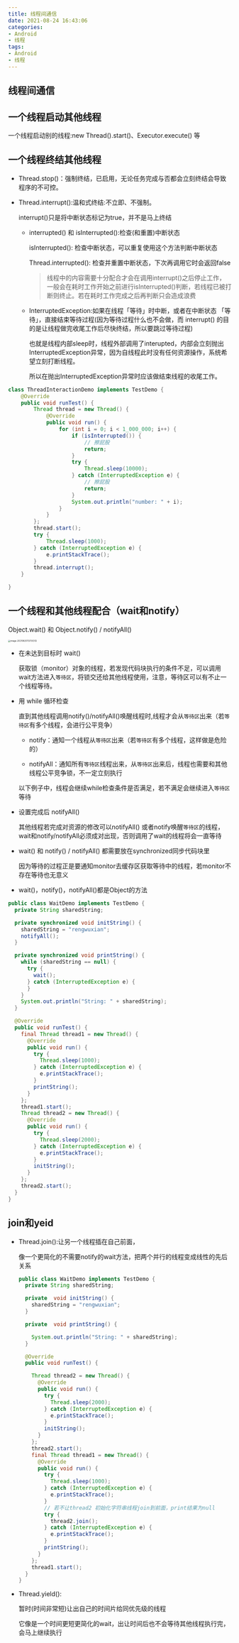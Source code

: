 ```yaml
---
title: 线程间通信
date: 2021-08-24 16:43:06
categories:
- Android
- 线程
tags:
- Android
- 线程
---
```


## 线程间通信

## 一个线程启动其他线程

一个线程启动别的线程:new Thread().start()、Executor.execute() 等

## 一个线程终结其他线程

- Thread.stop()：强制终结，已启用，无论任务完成与否都会立刻终结会导致程序的不可控。

- Thread.interrupt():温和式终结:不立即、不强制。

   interrupt()只是将中断状态标记为true，并不是马上终结

  - interrupted() 和 isInterrupted():检查(和重置)中断状态

    isInterrupted(): 检查中断状态，可以重复使用这个方法判断中断状态

    Thread.interrupted(): 检查并重置中断状态，下次再调用它时会返回false

    > 线程中的内容需要十分配合才会在调用interrupt()之后停止工作，一般会在耗时工作开始之前进行isInterrupted()判断，若线程已被打断则终止。若在耗时工作完成之后再判断只会造成浪费

  - InterruptedException:如果在线程「等待」时中断，或者在中断状态 「等待」，直接结束等待过程(因为等待过程什么也不会做，而 interrupt() 的目的是让线程做完收尾工作后尽快终结，所以要跳过等待过程)

    也就是线程内部sleep时，线程外部调用了interupted，内部会立刻抛出InterruptedException异常，因为自线程此时没有任何资源操作，系统希望立刻打断线程。

    所以在抛出InterruptedException异常时应该做结束线程的收尾工作。

```java
class ThreadInteractionDemo implements TestDemo {
    @Override
    public void runTest() {
        Thread thread = new Thread() {
            @Override
            public void run() {
                for (int i = 0; i < 1_000_000; i++) {
                    if (isInterrupted()) {
                        // 擦屁股
                        return;
                    }
                    try {
                        Thread.sleep(10000);
                    } catch (InterruptedException e) {
                        // 擦屁股
                        return;
                    }
                    System.out.println("number: " + i);
                }
            }
        };
        thread.start();
        try {
            Thread.sleep(1000);
        } catch (InterruptedException e) {
            e.printStackTrace();
        }
        thread.interrupt();
    }

}
```

## 一个线程和其他线程配合（wait和notify）

Object.wait() 和 Object.notify() / notifyAll()

<img src="https://gitee.com/laonaiping/blog-images/raw/master/img/image-20210825113730312.png" alt="image-20210825113730312" style="zoom:33%;" />

- 在未达到目标时 wait() 

  获取锁（monitor）对象的线程，若发现代码块执行的条件不足，可以调用wait方法进入`等待区`，将锁交还给其他线程使用，注意，等待区可以有不止一个线程等待。

- 用 while 循环检查 

  直到其他线程调用notify()/notifyAll()唤醒线程时,线程才会从`等待区`出来（若`等待区`有多个线程，会进行公平竞争）

  - notify：通知一个线程从`等待区`出来（若`等待区`有多个线程，这样做是危险的）

  - notifyAll：通知所有`等待区`线程出来，从`等待区`出来后，线程也需要和其他线程公平竞争锁，不一定立刻执行

  以下例子中，线程会继续while检查条件是否满足，若不满足会继续进入`等待区`等待

- 设置完成后 notifyAll()

  其他线程若完成对资源的修改可以notifyAll() 或者notify唤醒`等待区`的线程，wait和notify/notifyAll必须成对出现，否则调用了wait的线程将会一直等待

- wait() 和 notify() / notifyAll() 都需要放在synchronized同步代码块里

  因为等待的过程正是要通知monitor去缓存区获取等待中的线程，若monitor不存在等待也无意义

- wait()，notify()，notifyAll()都是Object的方法

```java
public class WaitDemo implements TestDemo {
  private String sharedString;

  private synchronized void initString() {
    sharedString = "rengwuxian";
    notifyAll();
  }

  private synchronized void printString() {
    while (sharedString == null) {
      try {
        wait();
      } catch (InterruptedException e) {
      }
    }
    System.out.println("String: " + sharedString);
  }

  @Override
  public void runTest() {
    final Thread thread1 = new Thread() {
      @Override
      public void run() {
        try {
          Thread.sleep(1000);
        } catch (InterruptedException e) {
          e.printStackTrace();
        }
        printString();
      }
    };
    thread1.start();
    Thread thread2 = new Thread() {
      @Override
      public void run() {
        try {
          Thread.sleep(2000);
        } catch (InterruptedException e) {
          e.printStackTrace();
        }
        initString();
      }
    };
    thread2.start();
  }
}
```

## join和yeid

- Thread.join():让另一个线程插在自己前面，

  像一个更简化的不需要notify的wait方法，把两个并行的线程变成线性的先后关系

  ```java
  public class WaitDemo implements TestDemo {
    private String sharedString;
  
    private  void initString() {
      sharedString = "rengwuxian";
    }
  
    private  void printString() {
  
      System.out.println("String: " + sharedString);
    }
  
    @Override
    public void runTest() {
  
      Thread thread2 = new Thread() {
        @Override
        public void run() {
          try {
            Thread.sleep(2000);
          } catch (InterruptedException e) {
            e.printStackTrace();
          }
          initString();
        }
      };
      thread2.start();
      final Thread thread1 = new Thread() {
        @Override
        public void run() {
          try {
            Thread.sleep(1000);
          } catch (InterruptedException e) {
            e.printStackTrace();
          }
          // 若不让thread2 初始化字符串线程join到前面，print结果为null
          try {
            thread2.join();
          } catch (InterruptedException e) {
            e.printStackTrace();
          }
          printString();
        }
      };
      thread1.start();
    }
  }
  ```

  

- Thread.yield():

  暂时(时间非常短)让出自己的时间片给同优先级的线程

  它像是一个时间更短更简化的wait，出让时间后也不会等待其他线程执行完，会马上继续执行

